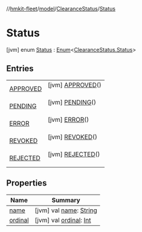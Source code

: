 //[hmkit-fleet](../../../../index.md)/[model](../../index.md)/[ClearanceStatus](../index.md)/[Status](index.md)



# Status  
 [jvm] enum [Status](index.md) : [Enum](https://kotlinlang.org/api/latest/jvm/stdlib/kotlin/-enum/index.html)<[ClearanceStatus.Status](index.md)>    


## Entries  
  
| | |
|---|---|
| <a name="model/ClearanceStatus.Status.APPROVED///PointingToDeclaration/"></a>[APPROVED](-a-p-p-r-o-v-e-d/index.md)| <a name="model/ClearanceStatus.Status.APPROVED///PointingToDeclaration/"></a> [jvm] [APPROVED](-a-p-p-r-o-v-e-d/index.md)()  <br>   <br>|
| <a name="model/ClearanceStatus.Status.PENDING///PointingToDeclaration/"></a>[PENDING](-p-e-n-d-i-n-g/index.md)| <a name="model/ClearanceStatus.Status.PENDING///PointingToDeclaration/"></a> [jvm] [PENDING](-p-e-n-d-i-n-g/index.md)()  <br>   <br>|
| <a name="model/ClearanceStatus.Status.ERROR///PointingToDeclaration/"></a>[ERROR](-e-r-r-o-r/index.md)| <a name="model/ClearanceStatus.Status.ERROR///PointingToDeclaration/"></a> [jvm] [ERROR](-e-r-r-o-r/index.md)()  <br>   <br>|
| <a name="model/ClearanceStatus.Status.REVOKED///PointingToDeclaration/"></a>[REVOKED](-r-e-v-o-k-e-d/index.md)| <a name="model/ClearanceStatus.Status.REVOKED///PointingToDeclaration/"></a> [jvm] [REVOKED](-r-e-v-o-k-e-d/index.md)()  <br>   <br>|
| <a name="model/ClearanceStatus.Status.REJECTED///PointingToDeclaration/"></a>[REJECTED](-r-e-j-e-c-t-e-d/index.md)| <a name="model/ClearanceStatus.Status.REJECTED///PointingToDeclaration/"></a> [jvm] [REJECTED](-r-e-j-e-c-t-e-d/index.md)()  <br>   <br>|


## Properties  
  
|  Name |  Summary | 
|---|---|
| <a name="model/ClearanceStatus.Status/name/#/PointingToDeclaration/"></a>[name](index.md#%5Bmodel%2FClearanceStatus.Status%2Fname%2F%23%2FPointingToDeclaration%2F%5D%2FProperties%2F-951343052)| <a name="model/ClearanceStatus.Status/name/#/PointingToDeclaration/"></a> [jvm] val [name](index.md#%5Bmodel%2FClearanceStatus.Status%2Fname%2F%23%2FPointingToDeclaration%2F%5D%2FProperties%2F-951343052): [String](https://kotlinlang.org/api/latest/jvm/stdlib/kotlin/-string/index.html)   <br>|
| <a name="model/ClearanceStatus.Status/ordinal/#/PointingToDeclaration/"></a>[ordinal](index.md#%5Bmodel%2FClearanceStatus.Status%2Fordinal%2F%23%2FPointingToDeclaration%2F%5D%2FProperties%2F-951343052)| <a name="model/ClearanceStatus.Status/ordinal/#/PointingToDeclaration/"></a> [jvm] val [ordinal](index.md#%5Bmodel%2FClearanceStatus.Status%2Fordinal%2F%23%2FPointingToDeclaration%2F%5D%2FProperties%2F-951343052): [Int](https://kotlinlang.org/api/latest/jvm/stdlib/kotlin/-int/index.html)   <br>|

